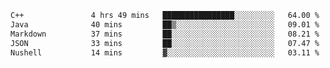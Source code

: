 <!--START_SECTION:waka-->

```txt
C++               4 hrs 49 mins   ████████████████░░░░░░░░░   64.00 %
Java              40 mins         ██▒░░░░░░░░░░░░░░░░░░░░░░   09.01 %
Markdown          37 mins         ██░░░░░░░░░░░░░░░░░░░░░░░   08.21 %
JSON              33 mins         ██░░░░░░░░░░░░░░░░░░░░░░░   07.47 %
Nushell           14 mins         ▓░░░░░░░░░░░░░░░░░░░░░░░░   03.11 %
```

<!--END_SECTION:waka-->

